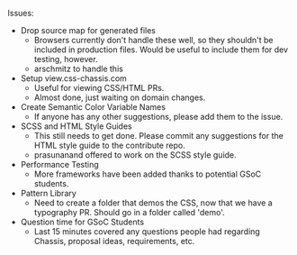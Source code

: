 Issues:
* Drop source map for generated files
  * Browsers currently don't handle these well, so they shouldn't be included in production files.  Would be useful to include them for dev testing, however.
  * arschmitz to handle this
* Setup view.css-chassis.com
  * Useful for viewing CSS/HTML PRs.
  * Almost done, just waiting on domain changes.
* Create Semantic Color Variable Names
  * If anyone has any other suggestions, please add them to the issue.
* SCSS and HTML Style Guides
  * This still needs to get done.  Please commit any suggestions for the HTML style guide to the contribute repo.
  * prasunanand offered to work on the SCSS style guide.  
* Performance Testing
  * More frameworks have been added thanks to potential GSoC students.  
* Pattern Library
  * Need to create a folder that demos the CSS, now that we have a typography PR.  Should go in a folder called 'demo'.
* Question time for GSoC Students
  * Last 15 minutes covered any questions people had regarding Chassis, proposal ideas, requirements, etc.
